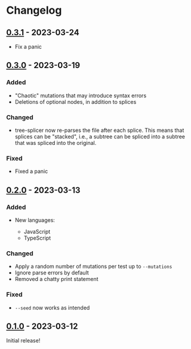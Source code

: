 # Changelog

<!-- https://keepachangelog.com/en/1.0.0/ -->

## [0.3.1] - 2023-03-24

- Fix a panic

## [0.3.0] - 2023-03-19

### Added

- "Chaotic" mutations that may introduce syntax errors
- Deletions of optional nodes, in addition to splices

### Changed

- tree-splicer now re-parses the file after each splice. This means that
  splices can be "stacked", i.e., a subtree can be spliced into a subtree that
  was spliced into the original.

### Fixed

- Fixed a panic

## [0.2.0] - 2023-03-13

### Added

- New languages:

  - JavaScript
  - TypeScript

### Changed

- Apply a random number of mutations per test up to `--mutations`
- Ignore parse errors by default
- Removed a chatty print statement

### Fixed

- `--seed` now works as intended

## [0.1.0] - 2023-03-12

Initial release!

[0.1.0]: https://github.com/langston-barrett/tree-splicer/releases/tag/v0.1.0
[0.2.0]: https://github.com/langston-barrett/tree-splicer/releases/tag/v0.2.0
[0.3.0]: https://github.com/langston-barrett/tree-splicer/releases/tag/v0.3.0
[0.3.1]: https://github.com/langston-barrett/tree-splicer/releases/tag/v0.3.1